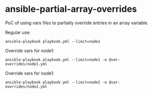 # ansible-partial-array-overrides

PoC of using vars files to partially override entries in an array variable.

Regular use:

```ansible-playbook playbook.yml --limit=node1```

Override vars for node1:

```ansible-playbook playbook.yml --limit=node1 -e @var-overrides/node1.yml```

Override vars for node1:

```ansible-playbook playbook.yml --limit=node2 -e @var-overrides/node2.yml```
